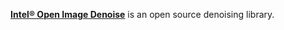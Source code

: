 [**Intel® Open Image Denoise**](https://www.openimagedenoise.org/) is an open source denoising library.